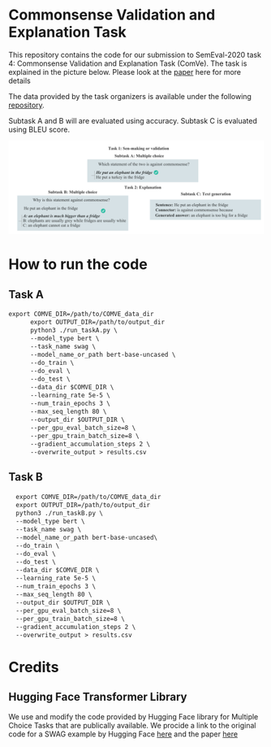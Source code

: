# Commonsense Validation and Explanation Task
This repository contains the code for our submission to SemEval-2020 task 4: Commonsense Validation and Explanation Task (ComVe). The task is explained in the picture below. Please look at the [paper](https://www.aclweb.org/anthology/2020.semeval-1.51/) here for more details 

The data provided by the task organizers is available under the following [repository](https://github.com/wangcunxiang/SemEval2020-Task4-Commonsense-Validation-and-Explanation).

Subtask A and B will are evaluated using accuracy. Subtask C is evaluated using BLEU score.

![alt text](https://github.com/PhaelIshall/SemEval2020-Code/blob/master/comve.png "ComVe tasks")

# How to run the code

## Task A
    export COMVE_DIR=/path/to/COMVE_data_dir
          export OUTPUT_DIR=/path/to/output_dir 
          python3 ./run_taskA.py \
          --model_type bert \
          --task_name swag \
          --model_name_or_path bert-base-uncased \
          --do_train \
          --do_eval \
          --do_test \
          --data_dir $COMVE_DIR \
          --learning_rate 5e-5 \
          --num_train_epochs 3 \
          --max_seq_length 80 \
          --output_dir $OUTPUT_DIR \
          --per_gpu_eval_batch_size=8 \
          --per_gpu_train_batch_size=8 \
          --gradient_accumulation_steps 2 \
          --overwrite_output > results.csv 
          
## Task B
      export COMVE_DIR=/path/to/COMVE_data_dir 
      export OUTPUT_DIR=/path/to/output_dir 
      python3 ./run_taskB.py \
      --model_type bert \
      --task_name swag \
      --model_name_or_path bert-base-uncased\
      --do_train \
      --do_eval \
      --do_test \
      --data_dir $COMVE_DIR \
      --learning_rate 5e-5 \
      --num_train_epochs 3 \
      --max_seq_length 80 \
      --output_dir $OUTPUT_DIR \
      --per_gpu_eval_batch_size=8 \
      --per_gpu_train_batch_size=8 \
      --gradient_accumulation_steps 2 \
      --overwrite_output > results.csv
      


# Credits
## Hugging Face Transformer Library 

We use and modify the code provided by Hugging Face library for Multiple Choice Tasks that are publically available. We procide a link to the original code for a SWAG example by Hugging Face [here](https://github.com/huggingface/transformers/tree/master/examples/multiple-choice) and the paper [here](https://arxiv.org/abs/1910.03771)
